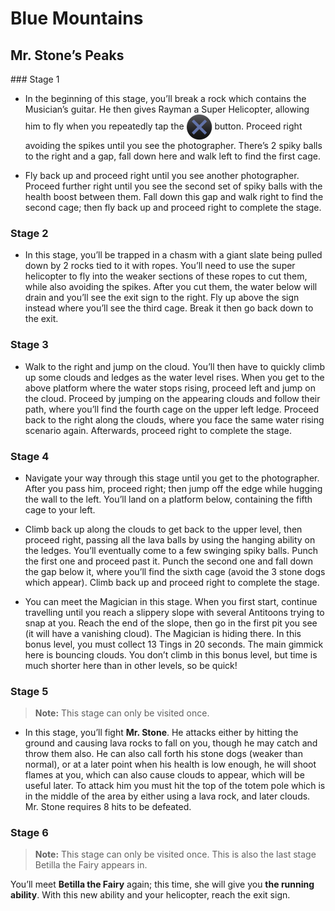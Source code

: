 # Blue Mountains

## Mr. Stone’s Peaks

### Stage 1

- In the beginning of this stage, you’ll break a rock which contains the Musician’s guitar. He then gives Rayman a Super Helicopter, allowing him to fly when you repeatedly tap the <img align="center" alt="PlayStation cross button" src="../images/PlayStation_button_X.svg"/> button. Proceed right avoiding the spikes until you see the photographer. There’s 2 spiky balls to the right and a gap, fall down here and walk left to find the first cage.

- Fly back up and proceed right until you see another photographer. Proceed further right until you see the second set of spiky balls with the health boost between them. Fall down this gap and walk right to find the second cage; then fly back up and proceed right to complete the stage.

### Stage 2

- In this stage, you’ll be trapped in a chasm with a giant slate being pulled down by 2 rocks tied to it with ropes. You’ll need to use the super helicopter to fly into the weaker sections of these ropes to cut them, while also avoiding the spikes. After you cut them, the water below will drain and you’ll see the exit sign to the right. Fly up above the sign instead where you’ll see the third cage. Break it then go back down to the exit.

### Stage 3

- Walk to the right and jump on the cloud. You’ll then have to quickly climb up some clouds and ledges as the water level rises. When you get to the above platform where the water stops rising, proceed left and jump on the cloud. Proceed by jumping on the appearing clouds and follow their path, where you’ll find the fourth cage on the upper left ledge. Proceed back to the right along the clouds, where you face the same water rising scenario again. Afterwards, proceed right to complete the stage.

### Stage 4

- Navigate your way through this stage until you get to the photographer. After you pass him, proceed right; then jump off the edge while hugging the wall to the left. You’ll land on a platform below, containing the fifth cage to your left.

- Climb back up along the clouds to get back to the upper level, then proceed right, passing all the lava balls by using the hanging ability on the ledges. You’ll eventually come to a few swinging spiky balls. Punch the first one and proceed past it. Punch the second one and fall down the gap below it, where you’ll find the sixth cage (avoid the 3 stone dogs which appear). Climb back up and proceed right to complete the stage.

- You can meet the Magician in this stage. When you first start, continue travelling until you reach a slippery slope with several Antitoons trying to snap at you. Reach the end of the slope, then go in the first pit you see (it will have a vanishing cloud). The Magician is hiding there. In this bonus level, you must collect 13 Tings in 20 seconds. The main gimmick here is bouncing clouds. You don’t climb in this bonus level, but time is much shorter here than in other levels, so be quick!

### Stage 5

> **Note:** This stage can only be visited once.

- In this stage, you’ll fight **Mr. Stone**. He attacks either by hitting the ground and causing lava rocks to fall on you, though he may catch and throw them also. He can also call forth his stone dogs (weaker than normal), or at a later point when his health is low enough, he will shoot flames at you, which can also cause clouds to appear, which will be useful later. To attack him you must hit the top of the totem pole which is in the middle of the area by either using a lava rock, and later clouds. Mr. Stone requires 8 hits to be defeated. 

### Stage 6

> **Note:** This stage can only be visited once. This is also the last stage Betilla the Fairy appears in.

You’ll meet **Betilla the Fairy** again; this time, she will give you **the running ability**. With this new ability and your helicopter, reach the exit sign.